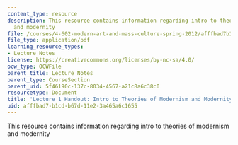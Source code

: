 ```yaml
---
content_type: resource
description: This resource contains information regarding intro to theories of modernism
  and modernity
file: /courses/4-602-modern-art-and-mass-culture-spring-2012/afffbad7b1cdb67d11e23a465a6c1655_MIT4_602S12_lec01.pdf
file_type: application/pdf
learning_resource_types:
- Lecture Notes
license: https://creativecommons.org/licenses/by-nc-sa/4.0/
ocw_type: OCWFile
parent_title: Lecture Notes
parent_type: CourseSection
parent_uid: 5f46190c-137c-8034-4567-a21c8a6c38c0
resourcetype: Document
title: 'Lecture 1 Handout: Intro to Theories of Modernism and Modernity'
uid: afffbad7-b1cd-b67d-11e2-3a465a6c1655
---
```

This resource contains information regarding intro to theories of modernism and modernity